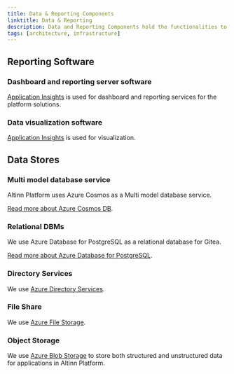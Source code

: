 ```yaml
---
title: Data & Reporting Components
linktitle: Data & Reporting
description: Data and Reporting Components hold the functionalities to manage data and create business reports.
tags: [architecture, infrastructure]
---
```


## Reporting Software

### Dashboard and reporting server software

[Application Insights](https://docs.microsoft.com/en-us/azure/azure-monitor/app/app-insights-overview)
is used for dashboard and reporting services for the platform solutions.


### Data visualization software

[Application Insights](https://docs.microsoft.com/en-us/azure/azure-monitor/app/app-insights-overview) is used for visualization.


## Data Stores

### Multi model database service

Altinn Platform uses Azure Cosmos as a Multi model database service.

[Read more about Azure Cosmos DB](https://docs.microsoft.com/en-us/azure/cosmos-db/introduction).


### Relational DBMs

We use Azure Database for PostgreSQL as a relational database for Gitea.

[Read more about Azure Database for PostgreSQL](https://azure.microsoft.com/en-us/services/postgresql/).


### Directory Services

We use [Azure Directory Services](https://azure.microsoft.com/en-us/services/active-directory/).


### File Share

We use [Azure File Storage](https://azure.microsoft.com/en-us/services/storage/files/).

### Object Storage

We use [Azure Blob Storage](https://azure.microsoft.com/en-us/services/storage/blobs/)
to store both structured and unstructured data for applications in Altinn Platform.
